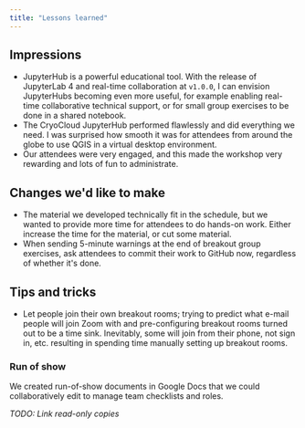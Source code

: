 ```yaml
---
title: "Lessons learned"
---
```


## Impressions

* JupyterHub is a powerful educational tool. With the release of JupyterLab 4 and
  real-time collaboration at `v1.0.0`, I can envision JupyterHubs becoming even more
  useful, for example enabling real-time collaborative technical support, or for small
  group exercises to be done in a shared notebook.
* The CryoCloud JupyterHub performed flawlessly and did everything we need. I was
  surprised how smooth it was for attendees from around the globe to use QGIS in a
  virtual desktop environment.
* Our attendees were very engaged, and this made the workshop very rewarding and lots of
  fun to administrate.


## Changes we'd like to make

* The material we developed technically fit in the schedule, but we wanted to provide
  more time for attendees to do hands-on work. Either increase the time for the
  material, or cut some material.
* When sending 5-minute warnings at the end of breakout group exercises, ask attendees
  to commit their work to GitHub now, regardless of whether it's done.


## Tips and tricks

* Let people join their own breakout rooms; trying to predict what e-mail people
  will join Zoom with and pre-configuring breakout rooms turned out to be a time
  sink. Inevitably, some will join from their phone, not sign in, etc. resulting in
  spending time manually setting up breakout rooms.


### Run of show

We created run-of-show documents in Google Docs that we could collaboratively edit to
manage team checklists and roles.

_TODO: Link read-only copies_
